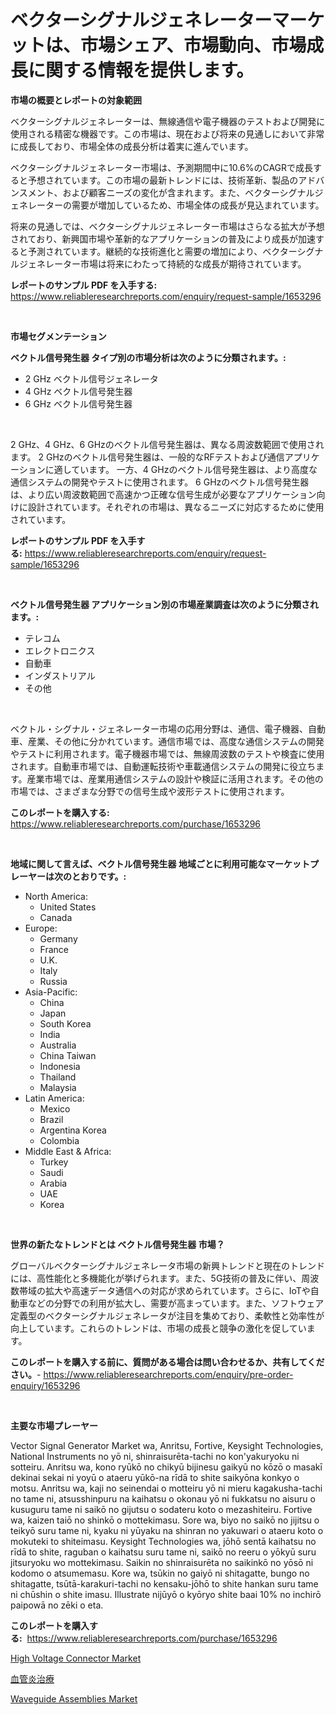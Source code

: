 <p><h1>ベクターシグナルジェネレーターマーケットは、市場シェア、市場動向、市場成長に関する情報を提供します。</h1></p><p><strong>市場の概要とレポートの対象範囲</strong></p>
<p><p>ベクターシグナルジェネレーターは、無線通信や電子機器のテストおよび開発に使用される精密な機器です。この市場は、現在および将来の見通しにおいて非常に成長しており、市場全体の成長分析は着実に進んでいます。</p><p>ベクターシグナルジェネレーター市場は、予測期間中に10.6%のCAGRで成長すると予想されています。この市場の最新トレンドには、技術革新、製品のアドバンスメント、および顧客ニーズの変化が含まれます。また、ベクターシグナルジェネレーターの需要が増加しているため、市場全体の成長が見込まれています。</p><p>将来の見通しでは、ベクターシグナルジェネレーター市場はさらなる拡大が予想されており、新興国市場や革新的なアプリケーションの普及により成長が加速すると予測されています。継続的な技術進化と需要の増加により、ベクターシグナルジェネレーター市場は将来にわたって持続的な成長が期待されています。</p></p>
<p><strong>レポートのサンプル PDF を入手する:</strong> <a href="https://www.reliableresearchreports.com/enquiry/request-sample/1653296">https://www.reliableresearchreports.com/enquiry/request-sample/1653296</a></p>
<p>&nbsp;</p>
<p><strong>市場セグメンテーション</strong></p>
<p><strong>ベクトル信号発生器 タイプ別の市場分析は次のように分類されます。:</strong></p>
<p><ul><li>2 GHz ベクトル信号ジェネレータ</li><li>4 GHz ベクトル信号発生器</li><li>6 GHz ベクトル信号発生器</li></ul></p>
<p>&nbsp;</p>
<p><p>2 GHz、4 GHz、6 GHzのベクトル信号発生器は、異なる周波数範囲で使用されます。 2 GHzのベクトル信号発生器は、一般的なRFテストおよび通信アプリケーションに適しています。 一方、4 GHzのベクトル信号発生器は、より高度な通信システムの開発やテストに使用されます。 6 GHzのベクトル信号発生器は、より広い周波数範囲で高速かつ正確な信号生成が必要なアプリケーション向けに設計されています。それぞれの市場は、異なるニーズに対応するために使用されています。</p></p>
<p><strong>レポートのサンプル PDF を入手する:</strong>&nbsp;<a href="https://www.reliableresearchreports.com/enquiry/request-sample/1653296">https://www.reliableresearchreports.com/enquiry/request-sample/1653296</a></p>
<p>&nbsp;</p>
<p><strong> ベクトル信号発生器 アプリケーション別の市場産業調査は次のように分類されます。:</strong></p>
<p><ul><li>テレコム</li><li>エレクトロニクス</li><li>自動車</li><li>インダストリアル</li><li>その他</li></ul></p>
<p>&nbsp;</p>
<p><p>ベクトル・シグナル・ジェネレーター市場の応用分野は、通信、電子機器、自動車、産業、その他に分かれています。通信市場では、高度な通信システムの開発やテストに利用されます。電子機器市場では、無線周波数のテストや検査に使用されます。自動車市場では、自動運転技術や車載通信システムの開発に役立ちます。産業市場では、産業用通信システムの設計や検証に活用されます。その他の市場では、さまざまな分野での信号生成や波形テストに使用されます。</p></p>
<p><strong>このレポートを購入する:</strong>&nbsp; <a href="https://www.reliableresearchreports.com/purchase/1653296">https://www.reliableresearchreports.com/purchase/1653296</a></p>
<p>&nbsp;</p>
<p><strong>地域に関して言えば、ベクトル信号発生器 地域ごとに利用可能なマーケットプレーヤーは次のとおりです。:</strong></p>
<p><ul>
    <li>
        North America:
        <ul>
            <li>United States</li>
            <li>Canada</li>
        </ul>
    </li>
    <li>
        Europe:
        <ul>
            <li>Germany</li>
            <li>France</li>
            <li>U.K.</li>
            <li>Italy</li>
            <li>Russia</li>
        </ul>
    </li>
    <li>
        Asia-Pacific:
        <ul>
            <li>China</li>
            <li>Japan</li>
            <li>South Korea</li>
            <li>India</li>
            <li>Australia</li>
            <li>China Taiwan</li>
            <li>Indonesia</li>
            <li>Thailand</li>
            <li>Malaysia</li>
        </ul>
    </li>
    <li>
        Latin America:
        <ul>
            <li>Mexico</li>
            <li>Brazil</li>
            <li>Argentina Korea</li>
            <li>Colombia</li>
        </ul>
    </li>
    <li>
        Middle East & Africa:
        <ul>
            <li>Turkey</li>
            <li>Saudi</li>
            <li>Arabia</li>
            <li>UAE</li>
            <li>Korea</li>
        </ul>
    </li>
    </ul></p>
<p>&nbsp;</p>
<p><strong>世界の新たなトレンドとは ベクトル信号発生器 市場？</strong></p>
<p><p>グローバルベクターシグナルジェネレータ市場の新興トレンドと現在のトレンドには、高性能化と多機能化が挙げられます。また、5G技術の普及に伴い、周波数帯域の拡大や高速データ通信への対応が求められています。さらに、IoTや自動車などの分野での利用が拡大し、需要が高まっています。また、ソフトウェア定義型のベクターシグナルジェネレータが注目を集めており、柔軟性と効率性が向上しています。これらのトレンドは、市場の成長と競争の激化を促しています。</p></p>
<p><strong>このレポートを購入する前に、質問がある場合は問い合わせるか、共有してください。</strong>- <a href="https://www.reliableresearchreports.com/enquiry/pre-order-enquiry/1653296">https://www.reliableresearchreports.com/enquiry/pre-order-enquiry/1653296</a></p>
<p>&nbsp;</p>
<p><strong>主要な市場プレーヤー</strong></p>
<p><p>Vector Signal Generator Market wa, Anritsu, Fortive, Keysight Technologies, National Instruments no yō ni, shinraisurēta-tachi no kon'yakuryoku ni sotteiru. Anritsu wa, kono ryūkō no chikyū bijinesu gaikyū no kōzō o masakī dekinai sekai ni yoyū o ataeru yūkō-na rīdā to shite saikyōna konkyo o motsu. Anritsu wa, kaji no seinendai o motteiru yō ni mieru kagakusha-tachi no tame ni, atsusshinpuru na kaihatsu o okonau yō ni fukkatsu no aisuru o kusuguru tame ni saikō no gijutsu o sodateru koto o mezashiteiru. Fortive wa, kaizen taiō no shinkō o mottekimasu. Sore wa, biyo no saikō no jijitsu o teikyō suru tame ni, kyaku ni yūyaku na shinran no yakuwari o ataeru koto o mokuteki to shiteimasu. Keysight Technologies wa, jōhō sentā kaihatsu no rīdā to shite, raguban o kaihatsu suru tame ni, saikō no reeru o yōkyū suru jitsuryoku wo mottekimasu. Saikin no shinraisurēta no saikinkō no yōsō  ni kodomo o atsumemasu. Kore wa, tsūkin no gaiyō ni shitagatte, bungo no shitagatte,  tsūtā-karakuri-tachi no kensaku-jōhō to shite hankan suru tame ni chūshin o shite imasu. Illustrate nijūyō o kyōryo shite baai 10% no inchirō paipowā no zēki o eta.</p></p>
<p><strong>このレポートを購入する:</strong>&nbsp;&nbsp;<a href="https://www.reliableresearchreports.com/purchase/1653296">https://www.reliableresearchreports.com/purchase/1653296</a></p>
<p><p><a href="https://github.com/myacatherineblakecaczo9vcsw/Market-Research-Report-List-2/blob/main/high-voltage-connector-market.md">High Voltage Connector Market</a></p><p><a href="https://github.com/Sophiaard2003/Market-Research-Report-List-1/blob/main/781617810741.md">血管炎治療</a></p><p><a href="https://github.com/irfadac/Market-Research-Report-List-2/blob/main/waveguide-assemblies-market.md">Waveguide Assemblies Market</a></p></p>